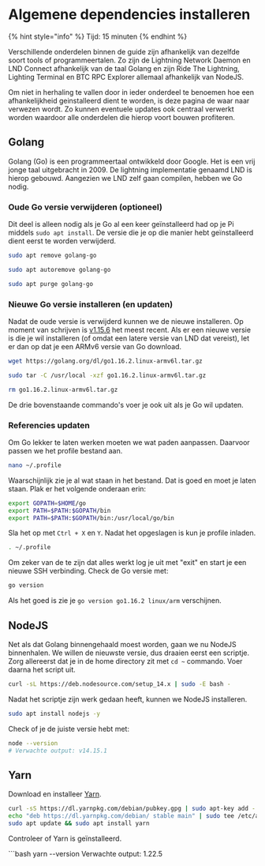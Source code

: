 # Algemene dependencies installeren

{% hint style="info" %}
Tijd: 15 minuten
{% endhint %}

Verschillende onderdelen binnen de guide zijn afhankelijk van dezelfde soort tools of programmeertalen. Zo zijn de Lightning Network Daemon en LND Connect afhankelijk van de taal Golang en zijn Ride The Lightning, Lighting Terminal en BTC RPC Explorer allemaal afhankelijk van NodeJS.

Om niet in herhaling te vallen door in ieder onderdeel te benoemen hoe een afhankelijkheid geinstalleerd dient te worden, is deze pagina de waar naar verwezen wordt. Zo kunnen eventuele updates ook centraal verwerkt worden waardoor alle onderdelen die hierop voort bouwen profiteren.

## Golang

Golang \(Go\) is een programmeertaal ontwikkeld door Google. Het is een vrij jonge taal uitgebracht in 2009. De lightning implementatie genaamd LND is hierop gebouwd. Aangezien we LND zelf gaan compilen, hebben we Go nodig.

### Oude Go versie verwijderen \(optioneel\)

Dit deel is alleen nodig als je Go al een keer geïnstalleerd had op je Pi middels `sudo apt install`. De versie die je op die manier hebt geïnstalleerd dient eerst te worden verwijderd.

```bash
sudo apt remove golang-go
```

```bash
sudo apt autoremove golang-go
```

```bash
sudo apt purge golang-go
```

### Nieuwe Go versie installeren \(en updaten\)

Nadat de oude versie is verwijderd kunnen we de nieuwe installeren. Op moment van schrijven is [v1.15.6](https://golang.org/dl/) het meest recent. Als er een nieuwe versie is die je wil installeren \(of omdat een latere versie van LND dat vereist\), let er dan op dat je een ARMv6 versie van Go download.

```bash
wget https://golang.org/dl/go1.16.2.linux-armv6l.tar.gz
```

```bash
sudo tar -C /usr/local -xzf go1.16.2.linux-armv6l.tar.gz
```

```bash
rm go1.16.2.linux-armv6l.tar.gz
```

De drie bovenstaande commando's voer je ook uit als je Go wil updaten.

### Referencies updaten

Om Go lekker te laten werken moeten we wat paden aanpassen. Daarvoor passen we het profile bestand aan.

```bash
nano ~/.profile
```

Waarschijnlijk zie je al wat staan in het bestand. Dat is goed en moet je laten staan. Plak er het volgende onderaan erin:

```bash
export GOPATH=$HOME/go
export PATH=$PATH:$GOPATH/bin
export PATH=$PATH:$GOPATH/bin:/usr/local/go/bin
```

Sla het op met `Ctrl + X` en `Y`. Nadat het opgeslagen is kun je profile inladen.

```bash
. ~/.profile
```

Om zeker van de te zijn dat alles werkt log je uit met "exit" en start je een nieuwe SSH verbinding. Check de Go versie met:

```bash
go version
```

Als het goed is zie je `go version go1.16.2 linux/arm` verschijnen.

## NodeJS

Net als dat Golang binnengehaald moest worden, gaan we nu NodeJS binnenhalen. We willen de nieuwste versie, dus draaien eerst een scriptje. Zorg allereerst dat je in de home directory zit met `cd ~` commando. Voer daarna het script uit.

```bash
curl -sL https://deb.nodesource.com/setup_14.x | sudo -E bash -
```

Nadat het scriptje zijn werk gedaan heeft, kunnen we NodeJS installeren.

```bash
sudo apt install nodejs -y
```

Check of je de juiste versie hebt met:

```bash
node --version
# Verwachte output: v14.15.1
```

## Yarn

Download en installeer [Yarn](https://classic.yarnpkg.com/en/docs/install).

```bash
curl -sS https://dl.yarnpkg.com/debian/pubkey.gpg | sudo apt-key add -
echo "deb https://dl.yarnpkg.com/debian/ stable main" | sudo tee /etc/apt/sources.list.d/yarn.list
sudo apt update && sudo apt install yarn
```

Controleer of Yarn is geïnstalleerd.

\`\`\`bash yarn --version Verwachte output: 1.22.5


